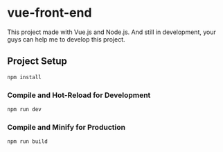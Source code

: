 # vue-front-end

This project made with Vue.js and Node.js.
And still in development, your guys can help me to develop this project.

## Project Setup

```sh
npm install
```

### Compile and Hot-Reload for Development

```sh
npm run dev
```

### Compile and Minify for Production

```sh
npm run build
```

